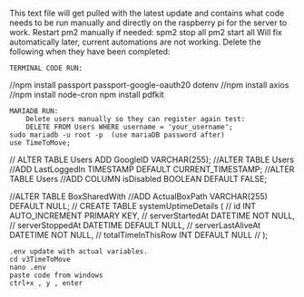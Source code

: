 This text file will get pulled with the latest update and contains what code
needs to be run manually and directly on the raspberry pi for the server to work.
Restart pm2 manually if needed:
    spm2 stop all
    pm2 start all
Will fix automatically later, current automations are not working.
    Delete the following when they have been completed:



    TERMINAL CODE RUN:
//npm install passport passport-google-oauth20 dotenv
//npm install axios
//npm install node-cron
npm install pdfkit


    MARIADB RUN:
        Delete users manually so they can register again test: 
        DELETE FROM Users WHERE username = 'your_username';
    sudo mariadb -u root -p  (use mariaDB password after)
    use TimeToMove;
 // ALTER TABLE Users ADD GoogleID VARCHAR(255);
//ALTER TABLE Users
//ADD LastLoggedIn TIMESTAMP DEFAULT CURRENT_TIMESTAMP;
//ALTER TABLE Users
//ADD COLUMN isDisabled BOOLEAN DEFAULT FALSE;

//ALTER TABLE BoxSharedWith
//ADD ActualBoxPath VARCHAR(255) DEFAULT NULL;
// CREATE TABLE systemUptimeDetails (
//     id INT AUTO_INCREMENT PRIMARY KEY,
//     serverStartedAt DATETIME NOT NULL,
//     serverStoppedAt DATETIME DEFAULT NULL,
//     serverLastAliveAt DATETIME NOT NULL,
//     totalTimeInThisRow INT DEFAULT NULL
// );



    .env update with actual variables.
    cd v3TimeToMove
    nano .env
    paste code from windows
    ctrl+x , y , enter